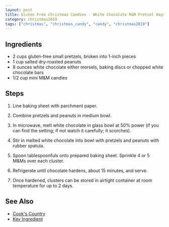 ```yaml
---
layout: post
title: Gluten Free Christmas Candies - White Chocolate M&M Pretzel Haystacks
category: christmas2019
tags: ["christmas", "christmas_candy", "candy", "christmas2019"]
---
```


## Ingredients

* 2 cups gluten-free small pretzels, broken into 1-inch pieces
* 1 cup salted dry-roasted peanuts
* 8 ounces white chocolate either morsels, baking discs or chopped white chocolate bars
* 1/2 cup mini M&M candies

## Steps

1. Line baking sheet with parchment paper. 

2. Combine pretzels and peanuts in medium bowl. 

3. In microwave, melt white chocolate in glass bowl at 50% power (if you can find the setting; if not watch it carefully; it scorches).

4. Stir in melted white chocolate into bowl with pretzels and peanuts with rubber spatula.

5. Spoon tablespoonfuls onto prepared baking sheet. Sprinkle 4 or 5 M&Ms over each cluster. 

6. Refrigerate until chocolate hardens, about 15 minutes, and serve. 

7. Once hardened, clusters can be stored in airtight container at room temperature for up to 2 days.

## See Also

* [Cook's Country](http://www.cookscountry.com/recipes/2330-m-and-m-clusters?incode=MKSKZ00L0)
* [Key Ingredient](https://www.keyingredient.com/recipes/1049165037/christmas-cookies-mandms-clusters/)
